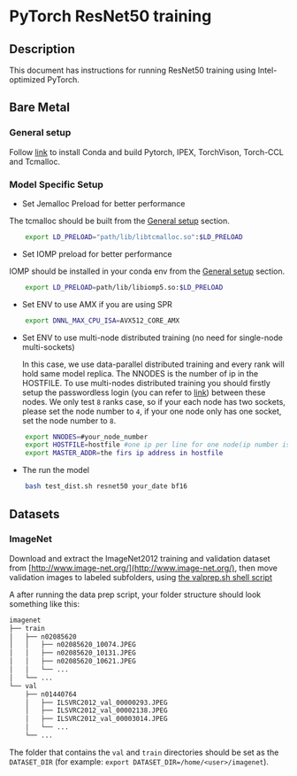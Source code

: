 <!--- 0. Title -->
# PyTorch ResNet50 training

<!-- 10. Description -->
## Description

This document has instructions for running ResNet50 training using
Intel-optimized PyTorch.

## Bare Metal

### General setup

Follow [link](/docs/general/pytorch/BareMetalSetup.md) to install Conda and build Pytorch, IPEX, TorchVison, Torch-CCL and Tcmalloc.

### Model Specific Setup

* Set Jemalloc Preload for better performance

The tcmalloc should be built from the [General setup](#general-setup) section.

```bash
    export LD_PRELOAD="path/lib/libtcmalloc.so":$LD_PRELOAD
```

* Set IOMP preload for better performance

IOMP should be installed in your conda env from the [General setup](#general-setup) section.

```bash
    export LD_PRELOAD=path/lib/libiomp5.so:$LD_PRELOAD
```

* Set ENV to use AMX if you are using SPR

```bash
    export DNNL_MAX_CPU_ISA=AVX512_CORE_AMX
```

* Set ENV to use multi-node distributed training (no need for single-node multi-sockets)

  In this case, we use data-parallel distributed training and every rank will hold same model replica. The NNODES is the number of ip in the HOSTFILE. To use multi-nodes distributed training you should firstly setup the passwordless login (you can refer to [link](https://linuxize.com/post/how-to-setup-passwordless-ssh-login/)) between these nodes. We only test ```8``` ranks case, so if your each node has two sockets, please set the node number to ```4```, if your one node only has one socket,  set the node number to ```8```. 
```bash
    export NNODES=#your_node_number
    export HOSTFILE=hostfile #one ip per line for one node(ip number is same as node number)
    export MASTER_ADDR=the firs ip address in hostfile
```
* The run the model
```bash
    bash test_dist.sh resnet50 your_date bf16
```

## Datasets

### ImageNet

Download and extract the ImageNet2012 training and validation dataset from
[http://www.image-net.org/](http://www.image-net.org/),
then move validation images to labeled subfolders, using
[the valprep.sh shell script](https://raw.githubusercontent.com/soumith/imagenetloader.torch/master/valprep.sh)

A after running the data prep script, your folder structure should look something like this:

```txt
imagenet
├── train
│   ├── n02085620
│   │   ├── n02085620_10074.JPEG
│   │   ├── n02085620_10131.JPEG
│   │   ├── n02085620_10621.JPEG
│   │   └── ...
│   └── ...
└── val
    ├── n01440764
    │   ├── ILSVRC2012_val_00000293.JPEG
    │   ├── ILSVRC2012_val_00002138.JPEG
    │   ├── ILSVRC2012_val_00003014.JPEG
    │   └── ...
    └── ...
```

The folder that contains the `val` and `train` directories should be set as the
`DATASET_DIR` (for example: `export DATASET_DIR=/home/<user>/imagenet`).
